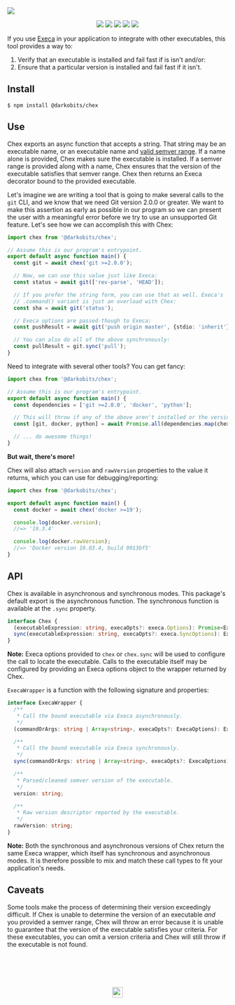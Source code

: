 <a href="#top" id="top">
  <img src="https://user-images.githubusercontent.com/441546/101617498-88b78080-39c5-11eb-8b14-18038e29e5a2.png" style="max-width: 100%;">
</a>
<p align="center">
  <a href="https://www.npmjs.com/package/@darkobits/chex"><img src="https://img.shields.io/npm/v/@darkobits/chex.svg?style=flat-square"></a>
  <a href="https://travis-ci.com/github/darkobits/chex"><img src="https://img.shields.io/travis/com/darkobits/chex?style=flat-square"></a>
  <a href="https://www.codacy.com/app/darkobits/chex"><img src="https://img.shields.io/codacy/coverage/7db80a17ba84452a8c619fdf34c9c447.svg?style=flat-square"></a>
  <a href="https://david-dm.org/darkobits/chex"><img src="https://img.shields.io/david/darkobits/chex.svg?style=flat-square"></a>
  <a href="https://conventionalcommits.org"><img src="https://img.shields.io/badge/conventional%20commits-1.0.0-FB5E85.svg?style=flat-square"></a>
</p>

If you use [Execa](https://github.com/sindresorhus/execa) in your application to
integrate with other executables, this tool provides a way to:

1. Verify that an executable is installed and fail fast if is isn't and/or:
2. Ensure that a particular version is installed and fail fast if it isn't.

## Install

```
$ npm install @darkobits/chex
```

## Use

Chex exports an async function that accepts a string. That string may be an
executable name, or an executable name and [valid semver range](https://devhints.io/semver).
If a name alone is provided, Chex makes sure the executable is installed. If a
semver range is provided along with a name, Chex ensures that the version of the
executable satisfies that semver range. Chex then returns an Execa decorator
bound to the provided executable.

Let's imagine we are writing a tool that is going to make several calls to the
`git` CLI, and we know that we need Git version 2.0.0 or greater. We want to
make this assertion as early as possible in our program so we can present the
user with a meaningful error before we try to use an unsupported Git feature.
Let's see how we can accomplish this with Chex:

```ts
import chex from '@darkobits/chex';

// Assume this is our program's entrypoint.
export default async function main() {
  const git = await chex('git >=2.0.0');

  // Now, we can use this value just like Execa:
  const status = await git(['rev-parse', 'HEAD']);

  // If you prefer the string form, you can use that as well. Execa's
  // .command() variant is just an overload with Chex:
  const sha = await git('status');

  // Execa options are passed-though to Execa:
  const pushResult = await git('push origin master', {stdio: 'inherit'});

  // You can also do all of the above synchronously:
  const pullResult = git.sync('pull');
}
```

Need to integrate with several other tools? You can get fancy:

```ts
import chex from '@darkobits/chex';

// Assume this is our program's entrypoint.
export default async function main() {
  const dependencies = ['git >=2.0.0', 'docker', 'python'];

  // This will throw if any of the above aren't installed or the version isn't satisfied.
  const [git, docker, python] = await Promise.all(dependencies.map(chex));

  // ... do awesome things!
}
```

**But wait, there's more!**

Chex will also attach `version` and `rawVersion` properties to the value it
returns, which you can use for debugging/reporting:

```ts
import chex from '@darkobits/chex';

export default async function main() {
  const docker = await chex('docker >=19');

  console.log(docker.version);
  //=> '19.3.4'

  console.log(docker.rawVersion);
  //=> 'Docker version 19.03.4, build 9013bf5'
}
```

## API

Chex is available in asynchronous and synchronous modes. This package's default
export is the asynchronous function. The synchronous function is available at
the `.sync` property.


```ts
interface Chex {
  (executableExpression: string, execaOpts?: execa.Options): Promise<ExecaWrapper>;
  sync(executableExpression: string, execaOpts?: execa.SyncOptions): ExecaWrapper;
}
```

**Note:** Execa options provided to `chex` or `chex.sync` will be used to
configure the call to locate the executable. Calls to the executable itself may
be configured by providing an Execa options object to the wrapper returned by
Chex.

`ExecaWrapper` is a function with the following signature and properties:

```ts
interface ExecaWrapper {
  /**
   * Call the bound executable via Execa asynchronously.
   */
  (commandOrArgs: string | Array<string>, execaOpts?: ExecaOptions): ExecaChildProcess;

  /**
   * Call the bound executable via Execa synchronously.
   */
  sync(commandOrArgs: string | Array<string>, execaOpts?: ExecaOptions): ExecaSyncReturnValue;

  /**
   * Parsed/cleaned semver version of the executable.
   */
  version: string;

  /**
   * Raw version descriptor reported by the executable.
   */
  rawVersion: string;
}
```

**Note:** Both the synchronous and asynchronous versions of Chex return the
same Execa wrapper, which itself has synchronous and asynchronous modes. It is
therefore possible to mix and match these call types to fit your application's
needs.

## Caveats

Some tools make the process of determining their version exceedingly difficult.
If Chex is unable to determine the version of an executable _and_ you provided a
semver range, Chex will throw an error because it is unable to guarantee that
the version of the executable satisfies your criteria. For these executables,
you can omit a version criteria and Chex will still throw if the executable is
not found.

## &nbsp;
<p align="center">
  <br>
  <img width="24" height="24" src="https://cloud.githubusercontent.com/assets/441546/25318539/db2f4cf2-2845-11e7-8e10-ef97d91cd538.png">
</p>
